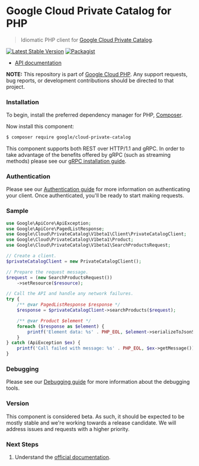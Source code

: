 # Google Cloud Private Catalog for PHP

> Idiomatic PHP client for [Google Cloud Private Catalog](https://cloud.google.com/private-catalog).

[![Latest Stable Version](https://poser.pugx.org/google/cloud-private-catalog/v/stable)](https://packagist.org/packages/google/cloud-private-catalog) [![Packagist](https://img.shields.io/packagist/dm/google/cloud-private-catalog.svg)](https://packagist.org/packages/google/cloud-private-catalog)

* [API documentation](https://cloud.google.com/php/docs/reference/cloud-private-catalog/latest)

**NOTE:** This repository is part of [Google Cloud PHP](https://github.com/googleapis/google-cloud-php). Any
support requests, bug reports, or development contributions should be directed to
that project.

### Installation

To begin, install the preferred dependency manager for PHP, [Composer](https://getcomposer.org/).

Now install this component:

```sh
$ composer require google/cloud-private-catalog
```

This component supports both REST over HTTP/1.1 and gRPC. In order to take advantage of the benefits offered by gRPC (such as streaming methods)
please see our [gRPC installation guide](https://cloud.google.com/php/grpc).

### Authentication

Please see our [Authentication guide](https://github.com/googleapis/google-cloud-php/blob/main/AUTHENTICATION.md) for more information
on authenticating your client. Once authenticated, you'll be ready to start making requests.

### Sample

```php
use Google\ApiCore\ApiException;
use Google\ApiCore\PagedListResponse;
use Google\Cloud\PrivateCatalog\V1beta1\Client\PrivateCatalogClient;
use Google\Cloud\PrivateCatalog\V1beta1\Product;
use Google\Cloud\PrivateCatalog\V1beta1\SearchProductsRequest;

// Create a client.
$privateCatalogClient = new PrivateCatalogClient();

// Prepare the request message.
$request = (new SearchProductsRequest())
    ->setResource($resource);

// Call the API and handle any network failures.
try {
    /** @var PagedListResponse $response */
    $response = $privateCatalogClient->searchProducts($request);

    /** @var Product $element */
    foreach ($response as $element) {
        printf('Element data: %s' . PHP_EOL, $element->serializeToJsonString());
    }
} catch (ApiException $ex) {
    printf('Call failed with message: %s' . PHP_EOL, $ex->getMessage());
}
```

### Debugging

Please see our [Debugging guide](https://github.com/googleapis/google-cloud-php/blob/main/DEBUG.md)
for more information about the debugging tools.

### Version

This component is considered beta. As such, it should be expected to be mostly
stable and we're working towards a release candidate. We will address issues
and requests with a higher priority.

### Next Steps

1. Understand the [official documentation](https://cloud.google.com/private-catalog/docs).
